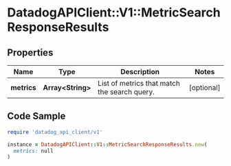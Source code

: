 # DatadogAPIClient::V1::MetricSearchResponseResults

## Properties

| Name | Type | Description | Notes |
| ---- | ---- | ----------- | ----- |
| **metrics** | **Array&lt;String&gt;** | List of metrics that match the search query. | [optional] |

## Code Sample

```ruby
require 'datadog_api_client/v1'

instance = DatadogAPIClient::V1::MetricSearchResponseResults.new(
  metrics: null
)
```

